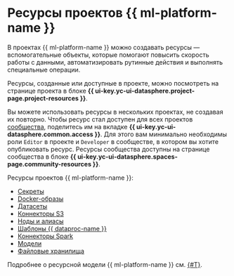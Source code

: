 # Ресурсы проектов {{ ml-platform-name }}

В проектах {{ ml-platform-name }} можно создавать ресурсы — вспомогательные объекты, которые помогают повысить скорость работы с данными, автоматизировать рутинные действия и выполнять специальные операции.

Ресурсы, созданные или доступные в проекте, можно посмотреть на странице проекта в блоке **{{ ui-key.yc-ui-datasphere.project-page.project-resources }}**.

Вы можете использовать ресурсы в нескольких проектах, не создавая их повторно. Чтобы ресурс стал доступен для всех проектов [сообщества](community.md), поделитесь им на вкладке **{{ ui-key.yc-ui-datasphere.common.access }}**. Для этого вам минимально необходимы роли `Editor` в проекте и `Developer` в сообществе, в котором вы хотите опубликовать ресурс. Ресурсы сообщества доступны на странице сообщества в блоке **{{ ui-key.yc-ui-datasphere.spaces-page.community-resources }}**.

Ресурсы проектов {{ ml-platform-name }}:

* [Секреты](secrets.md)
* [Docker-образы](docker.md)
* [Датасеты](dataset.md)
* [Коннекторы S3](s3-connector.md)
* [Ноды и алиасы](deploy/index.md#python-nodes)
* [Шаблоны {{ dataproc-name }}](data-processing-template.md)
* [Коннекторы Spark](spark-connector.md)
* [Модели](models/index.md)
* [Файловые хранилища](filestores.md)

Подробнее о ресурсной модели {{ ml-platform-name }} см. [{#T}](resource-model.md).
